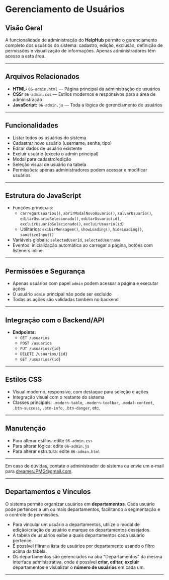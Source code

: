 # Gerenciamento de Usuários

## Visão Geral

A funcionalidade de administração do **HelpHub** permite o gerenciamento completo dos usuários do sistema: cadastro, edição, exclusão, definição de permissões e visualização de informações. Apenas administradores têm acesso a esta área.

---

## Arquivos Relacionados

- **HTML:** `06-admin.html` — Página principal da administração de usuários
- **CSS:** `06-admin.css` — Estilos modernos e responsivos para a área de administração
- **JavaScript:** `06-admin.js` — Toda a lógica de gerenciamento de usuários

---

## Funcionalidades

- Listar todos os usuários do sistema
- Cadastrar novo usuário (username, senha, tipo)
- Editar dados de usuário existente
- Excluir usuário (exceto o admin principal)
- Modal para cadastro/edição
- Seleção visual de usuário na tabela
- Permissões: apenas administradores podem acessar e modificar usuários

---

## Estrutura do JavaScript

- Funções principais:
  - `carregarUsuarios()`, `abrirModalNovoUsuario()`, `salvarUsuario()`, `editarUsuarioSelecionado()`, `editarUsuario(id)`, `excluirUsuarioSelecionado()`, `excluirUsuario(id)`
  - Utilitários: `exibirMensagem()`, `showLoading()`, `hideLoading()`, `sanitizeInput()`
- Variáveis globais: `selectedUserId`, `selectedUsername`
- Eventos: inicialização automática ao carregar a página, botões com listeners inline

---

## Permissões e Segurança

- Apenas usuários com papel `admin` podem acessar a página e executar ações
- O usuário `admin` principal não pode ser excluído
- Todas as ações são validadas também no backend

---

## Integração com o Backend/API

- **Endpoints:**
  - `GET /usuarios`
  - `POST /usuarios`
  - `PUT /usuarios/{id}`
  - `DELETE /usuarios/{id}`
  - `GET /usuarios/{id}`

---

## Estilos CSS

- Visual moderno, responsivo, com destaque para seleção e ações
- Integração visual com o restante do sistema
- Classes principais: `.modern-table`, `.modern-toolbar`, `.modal-content`, `.btn-success`, `.btn-info`, `.btn-danger`, etc.

---

## Manutenção

- Para alterar estilos: edite `06-admin.css`
- Para alterar lógica: edite `06-admin.js`
- Para alterar estrutura: edite `06-admin.html`

---

Em caso de dúvidas, contate o administrador do sistema ou envie um e-mail para dreamerJPMG@gmail.com.

---

## Departamentos e Vínculos

O sistema permite organizar usuários em **departamentos**. Cada usuário pode pertencer a um ou mais departamentos, facilitando a segmentação e o controle de permissões.

- Para vincular um usuário a departamentos, utilize o modal de edição/criação de usuário e marque os departamentos desejados.
- A tabela de usuários exibe a quais departamentos cada usuário pertence.
- É possível filtrar a lista de usuários por departamento usando o filtro acima da tabela.
- Os departamentos são gerenciados na aba "Departamentos" da mesma interface administrativa, onde é possível **criar, editar, excluir** departamentos e visualizar o **número de usuários** em cada um.

---
